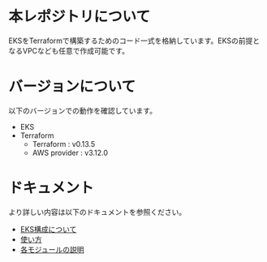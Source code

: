 # 本レポジトリについて

EKSをTerraformで構築するためのコード一式を格納しています。EKSの前提となるVPCなども任意で作成可能です。

# バージョンについて

以下のバージョンでの動作を確認しています。

- EKS 
- Terraform
  - Terraform    : v0.13.5
  - AWS provider : v3.12.0

# ドキュメント

より詳しい内容は以下のドキュメントを参照ください。

- [EKS構成について](./documents/configuration.md)
- [使い方](./documents/howtouse.md)
- [各モジュールの説明](./documents/module.md)
